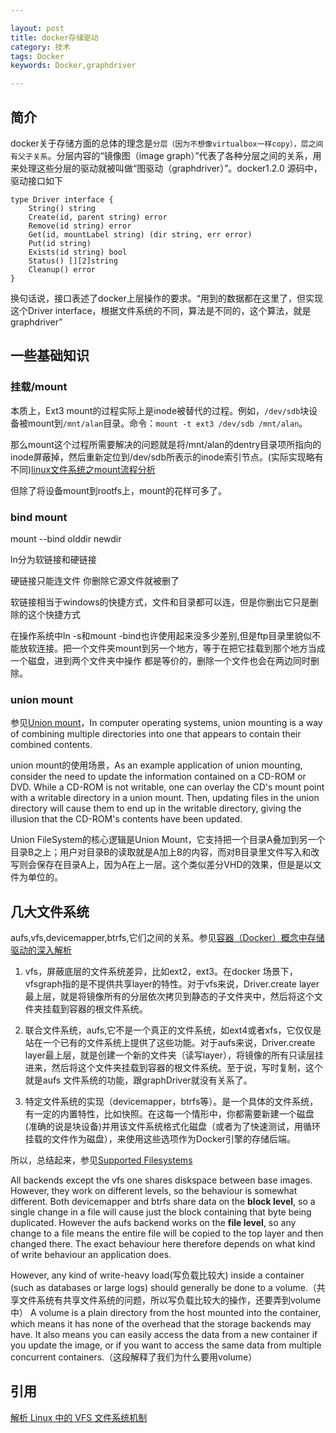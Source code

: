 ```yaml
---

layout: post
title: docker存储驱动
category: 技术
tags: Docker
keywords: Docker,graphdriver

---
```


## 简介


docker关于存储方面的总体的理念是`分层（因为不想像virtualbox一样copy），层之间有父子关系`。分层内容的“镜像图（image graph）”代表了各种分层之间的关系，用来处理这些分层的驱动就被叫做“图驱动（graphdriver）”。docker1.2.0 源码中，驱动接口如下


	type Driver interface {
		String() string
		Create(id, parent string) error
		Remove(id string) error
		Get(id, mountLabel string) (dir string, err error)
		Put(id string)
		Exists(id string) bool
		Status() [][2]string
		Cleanup() error
	}
	
换句话说，接口表述了docker上层操作的要求。“用到的数据都在这里了，但实现这个Driver interface，根据文件系统的不同，算法是不同的，这个算法，就是graphdriver”


## 一些基础知识

### 挂载/mount

本质上，Ext3 mount的过程实际上是inode被替代的过程。例如，`/dev/sdb`块设备被mount到`/mnt/alan`目录。命令：`mount -t ext3 /dev/sdb /mnt/alan`。

那么mount这个过程所需要解决的问题就是将/mnt/alan的dentry目录项所指向的inode屏蔽掉，然后重新定位到/dev/sdb所表示的inode索引节点。(实际实现略有不同)[linux文件系统之mount流程分析](http://www.cnblogs.com/cslunatic/p/3683117.html)

但除了将设备mount到rootfs上，mount的花样可多了。

### bind mount

mount --bind olddir newdir

ln分为软链接和硬链接

硬链接只能连文件 你删除它源文件就被删了

软链接相当于windows的快捷方式，文件和目录都可以连，但是你删出它只是删除的这个快捷方式

在操作系统中ln -s和mount -bind也许使用起来没多少差别,但是ftp目录里貌似不能放软连接。把一个文件夹mount到另一个地方，等于在把它挂载到那个地方当成一个磁盘，进到两个文件夹中操作 都是等价的，删除一个文件也会在两边同时删除。

### union mount

参见[Union mount](https://en.wikipedia.org/wiki/Union_mount)，In computer operating systems, union mounting is a way of combining multiple directories into one that appears to contain their combined contents.

union mount的使用场景，As an example application of union mounting, consider the need to update the information contained on a CD-ROM or DVD. While a CD-ROM is not writable, one can overlay the CD's mount point with a writable directory in a union mount. Then, updating files in the union directory will cause them to end up in the writable directory, giving the illusion that the CD-ROM's contents have been updated.

Union FileSystem的核心逻辑是Union Mount，它支持把一个目录A叠加到另一个目录B之上；用户对目录B的读取就是A加上B的内容，而对B目录里文件写入和改写则会保存在目录A上，因为A在上一层。这个类似差分VHD的效果，但是是以文件为单位的。


## 几大文件系统

aufs,vfs,devicemapper,btrfs,它们之间的关系。参见[容器（Docker）概念中存储驱动的深入解析](http://weibo.com/ttarticle/p/show?id=2309404039168383667054)

1. vfs，屏蔽底层的文件系统差异，比如ext2，ext3。在docker 场景下，vfsgraph指的是不提供共享layer的特性。对于vfs来说，Driver.create layer最上层，就是将镜像所有的分层依次拷贝到静态的子文件夹中，然后将这个文件夹挂载到容器的根文件系统。

2. 联合文件系统，aufs,它不是一个真正的文件系统，如ext4或者xfs，它仅仅是站在一个已有的文件系统上提供了这些功能。对于aufs来说，Driver.create layer最上层，就是创建一个新的文件夹（读写layer），将镜像的所有只读层挂进来，然后将这个文件夹挂载到容器的根文件系统。至于说，写时复制，这个就是aufs 文件系统的功能，跟graphDriver就没有关系了。

3. 特定文件系统的实现（devicemapper，btrfs等）。是一个具体的文件系统，有一定的内置特性，比如快照。在这每一个情形中，你都需要新建一个磁盘(准确的说是块设备)并用该文件系统格式化磁盘（或者为了快速测试，用循环挂载的文件作为磁盘），来使用这些选项作为Docker引擎的存储后端。


所以，总结起来，参见[Supported Filesystems](http://www.projectatomic.io/docs/filesystems/)


All backends except the vfs one shares diskspace between base images. However, they work on different levels, so the behaviour is somewhat different. Both devicemapper and btrfs share data on the **block level**, so a single change in a file will cause just the block containing that byte being duplicated. However the aufs backend works on the **file level**, so any change to a file means the entire file will be copied to the top layer and then changed there. The exact behaviour here therefore depends on what kind of write behaviour an application does.

However, any kind of write-heavy load(写负载比较大) inside a container (such as databases or large logs) should generally be done to a volume.（共享文件系统有共享文件系统的问题，所以写负载比较大的操作，还要弄到volume中） A volume is a plain directory from the host mounted into the container, which means it has none of the overhead that the storage backends may have. It also means you can easily access the data from a new container if you update the image, or if you want to access the same data from multiple concurrent containers.（这段解释了我们为什么要用volume）


## 引用

[解析 Linux 中的 VFS 文件系统机制](https://www.ibm.com/developerworks/cn/linux/l-vfs/)
